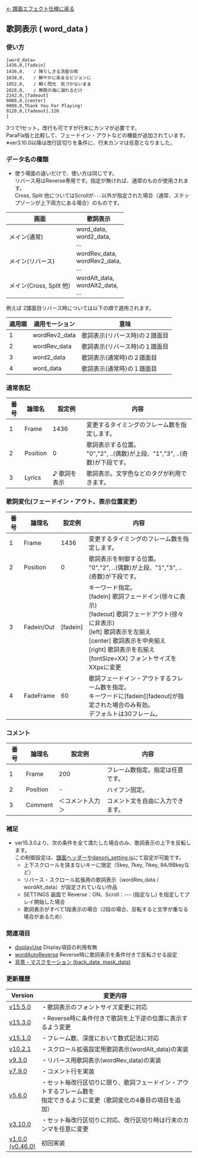 [← 譜面エフェクト仕様に戻る](dos_effect.html)
## 歌詞表示 ( word_data )
### 使い方
```
|word_data=
1436,0,[fadein]
1436,0,　　♪ 降りしきる流星の雨
1638,0,　　♪ 鮮やかに染まるビジョンに
1852,0,　　♪ 瞬く閃光　気づかないまま
2028,0,　　♪ 無限の海に溺れるだけ
2242,0,[fadeout]
9000,0,[center]
9000,0,Thank You For Playing!
9120,0,[fadeout],120
|
```
3つで1セット。改行も可ですが行末にカンマが必要です。  
ParaFla版と比較して、フェードイン・アウトなどの機能が追加されています。  
※ver3.10.0以降は改行区切りを条件に、行末カンマは任意となりました。

### データ名の種類
- 使う場面の違いだけで、使い方は同じです。  
リバース用はReverse専用です。指定が無ければ、通常のものが使用されます。  
Cross, Split 他についてはScrollが`---`以外が指定された場合（通常、ステップゾーンが上下両方にある場合）のものです。

|画面|歌詞表示|
|----|----|
|メイン(通常)|word_data, <br>word2_data, <br>...|
|メイン(リバース)|wordRev_data, <br>wordRev2_data, <br>...|
|メイン(Cross, Split 他)|wordAlt_data, <br>wordAlt2_data, <br>...|

例えば 2譜面目リバース時については以下の順で適用されます。

|適用順|適用モーション|意味|
|----|----|----|
|1|wordRev2_data|歌詞表示(リバース時)の２譜面目|
|2|wordRev_data|歌詞表示(リバース時)の１譜面目|
|3|word2_data|歌詞表示(通常時)の２譜面目|
|4|word_data|歌詞表示(通常時)の１譜面目|

### 通常表記

|番号|論理名|設定例|内容|
|----|----|----|----|
|1|Frame|1436|変更するタイミングのフレーム数を指定します。|
|2|Position|0|歌詞表示する位置。<br>"0","2", ..(偶数)が上段、"1","3", ..(奇数)が下段です。|
|3|Lyrics|♪ 歌詞を表示|歌詞表示。文字色などのタグが利用できます。|

### 歌詞変化(フェードイン・アウト、表示位置変更)

|番号|論理名|設定例|内容|
|----|----|----|----|
|1|Frame|1436|変更するタイミングのフレーム数を指定します。|
|2|Position|0|歌詞表示を制御する位置。<br>"0","2", ..(偶数)が上段、"1","3", ..(奇数)が下段です。|
|3|Fadein/Out|[fadein]|キーワード指定。<br>[fadein] 歌詞フェードイン(徐々に表示)<br>[fadeout] 歌詞フェードアウト(徐々に非表示)<br>[left] 歌詞表示を左揃え<br>[center] 歌詞表示を中央揃え<br>[right] 歌詞表示を右揃え<br>[fontSize=XX] フォントサイズをXXpxに変更|
|4|FadeFrame|60|歌詞フェードイン・アウトするフレーム数を指定。<br>キーワードに[fadein][fadeout]が指定された場合のみ有効。<br>デフォルトは30フレーム。|

### コメント

|番号|論理名|設定例|内容|
|----|----|----|----|
|1|Frame|200|フレーム数指定。指定は任意です。|
|2|Position|-|ハイフン固定。|
|3|Comment|＜コメント入力＞|コメント文を自由に入力できます。|

### 補足
- ver15.3.0より、次の条件を全て満たした場合のみ、歌詞表示の上下を反転します。  
この制御設定は、[譜面ヘッダーやdanoni_setting.js](dos-h0069-wordAutoReverse.html)にて設定が可能です。
  - 上下スクロールを挟まないキーに限定（5key, 7key, 7ikey, 9A/9Bkeyなど）
  - リバース・スクロール拡張用の歌詞表示（wordRev_data / wordAlt_data）が設定されていない作品
  - SETTINGS 画面で Reverse：ON、Scroll：--- (指定なし) を指定してプレイ開始した場合
  - 歌詞表示がすべて1段表示の場合（2段の場合、反転すると文字が重なる場合があるため）

### 関連項目
- [displayUse](dos-h0057-displayUse.html)  Display項目の利用有無
- [wordAutoReverse](dos-h0069-wordAutoReverse.html)  Reverse時に歌詞表示を条件付きで反転させる設定
- [背景・マスクモーション (back_data, mask_data)](dos-e0004-animationData.html)  

### 更新履歴

|Version|変更内容|
|----|----|
|[v15.5.0](https://github.com/cwtickle/danoniplus/releases/tag/v15.5.0)|・歌詞表示のフォントサイズ変更に対応|
|[v15.3.0](https://github.com/cwtickle/danoniplus/releases/tag/v15.3.0)|・Reverse時に条件付きで歌詞を上下逆の位置に表示するよう変更|
|[v15.1.0](https://github.com/cwtickle/danoniplus/releases/tag/v15.1.0)|・フレーム数、深度において数式記法に対応|
|[v10.2.1](https://github.com/cwtickle/danoniplus/releases/tag/v10.2.1)|・スクロール拡張設定用歌詞表示(wordAlt_data)の実装|
|[v9.3.0](https://github.com/cwtickle/danoniplus/releases/tag/v9.3.0)|・リバース用歌詞表示(wordRev_data)の実装|
|[v7.9.0](https://github.com/cwtickle/danoniplus/releases/tag/v7.9.0)|・コメント行を実装|
|[v5.6.0](https://github.com/cwtickle/danoniplus/releases/tag/v5.6.0)|・セット毎改行区切りに限り、歌詞フェードイン・アウトするフレーム数を<br>指定できるように変更（歌詞変化の4番目の項目を追加）|
|[v3.10.0](https://github.com/cwtickle/danoniplus/releases/tag/v3.10.0)|・セット毎改行区切りに対応、改行区切り時は行末のカンマを任意に変更|
|[v1.0.0<br>(v0.46.0)](https://github.com/cwtickle/danoniplus/releases/tag/v1.0.1)|初回実装|